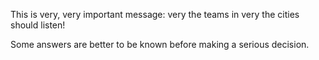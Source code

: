 This is very, very important message: very the teams in very the cities should listen!

Some answers are better to be known before making a serious decision.
